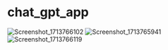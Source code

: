 # chat_gpt_app


![Screenshot_1713766102](https://github.com/AhmedOsmanOmer/chat_with_gpt/assets/77662412/ba15ef12-266c-45a0-a79a-eef813d9cc91)
![Screenshot_1713765941](https://github.com/AhmedOsmanOmer/chat_with_gpt/assets/77662412/dd327e7a-4a52-4252-9060-cecf7da1f84e)
![Screenshot_1713766119](https://github.com/AhmedOsmanOmer/chat_with_gpt/assets/77662412/eee936fd-c429-4de2-b430-f0d7edda7438)
